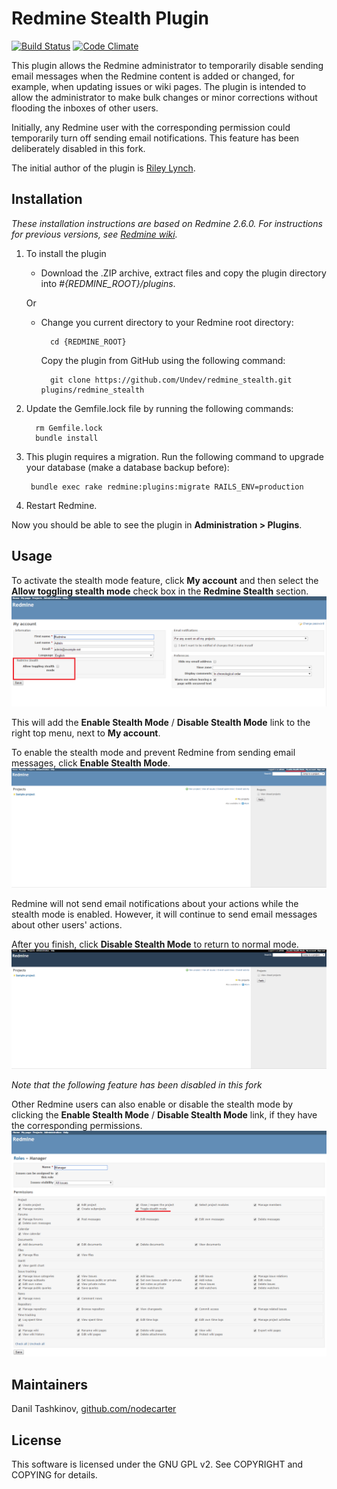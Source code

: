 # Redmine Stealth Plugin

[![Build Status](https://travis-ci.org/Undev/redmine_stealth.png)](https://travis-ci.org/Undev/redmine_stealth)
[![Code Climate](https://codeclimate.com/github/Undev/redmine_stealth.png)](https://codeclimate.com/github/Undev/redmine_stealth)

This plugin allows the Redmine administrator to temporarily disable sending email messages when the Redmine content is added or changed, for example, when updating issues or wiki pages. The plugin is intended to allow the administrator to make bulk changes or minor corrections without flooding the inboxes of other users.

Initially, any Redmine user with the corresponding permission could temporarily turn off sending email notifications. This feature has been deliberately disabled in this fork.  

The initial author of the plugin is [Riley Lynch](https://github.com/teleological/redmine_stealth).

## Installation

*These installation instructions are based on Redmine 2.6.0. For instructions for previous versions, see [Redmine wiki](http://www.redmine.org/projects/redmine/wiki/Plugins).*

1. To install the plugin
    * Download the .ZIP archive, extract files and copy the plugin directory into *#{REDMINE_ROOT}/plugins*.
    
    Or

    * Change you current directory to your Redmine root directory:  

            cd {REDMINE_ROOT}
 
      Copy the plugin from GitHub using the following command:

            git clone https://github.com/Undev/redmine_stealth.git plugins/redmine_stealth

3. Update the Gemfile.lock file by running the following commands:  

         rm Gemfile.lock  
         bundle install
            
2. This plugin requires a migration. Run the following command to upgrade your database (make a database backup before):  

        bundle exec rake redmine:plugins:migrate RAILS_ENV=production

3. Restart Redmine.

Now you should be able to see the plugin in **Administration > Plugins**.

## Usage

To activate the stealth mode feature, click **My account** and then select the **Allow toggling stealth mode** check box in the **Redmine Stealth** section.  
![allow stealth](stealth_1.PNG)

This will add the **Enable Stealth Mode** / **Disable Stealth Mode** link to the right top menu, next to **My account**.

To enable the stealth mode and prevent Redmine from sending email messages, click **Enable Stealth Mode**.  
![enable stealth](stealth_2.PNG)

Redmine will not send email notifications about your actions while the stealth mode is enabled. However, it will continue to send email messages about other users' actions.

After you finish, click **Disable Stealth Mode** to return to normal mode.  
![disable stealth](stealth_3.PNG)

*Note that the following feature has been disabled in this fork*
 
Other Redmine users can also enable or disable the stealth mode by clicking the **Enable Stealth Mode** / **Disable Stealth Mode** link, if they have the corresponding permissions.
![stealth permissions](stealth_4.PNG)

## Maintainers

Danil Tashkinov, [github.com/nodecarter](https://github.com/nodecarter)

## License

This software is licensed under the GNU GPL v2. See COPYRIGHT and COPYING for details.
